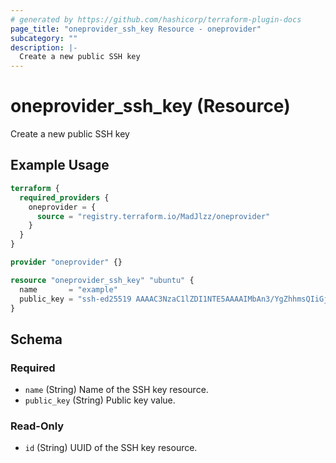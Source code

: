 ```yaml
---
# generated by https://github.com/hashicorp/terraform-plugin-docs
page_title: "oneprovider_ssh_key Resource - oneprovider"
subcategory: ""
description: |-
  Create a new public SSH key
---
```


# oneprovider_ssh_key (Resource)

Create a new public SSH key

## Example Usage

```terraform
terraform {
  required_providers {
    oneprovider = {
      source = "registry.terraform.io/MadJlzz/oneprovider"
    }
  }
}

provider "oneprovider" {}

resource "oneprovider_ssh_key" "ubuntu" {
  name       = "example"
  public_key = "ssh-ed25519 AAAAC3NzaC1lZDI1NTE5AAAAIMbAn3/YgZhhmsQIiGjOPOhODxpKXUo+LF3rFBvOOnYl"
}
```

<!-- schema generated by tfplugindocs -->
## Schema

### Required

- `name` (String) Name of the SSH key resource.
- `public_key` (String) Public key value.

### Read-Only

- `id` (String) UUID of the SSH key resource.
